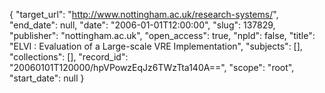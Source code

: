 {
  "target_url": "http://www.nottingham.ac.uk/research-systems/", 
  "end_date": null, 
  "date": "2006-01-01T12:00:00", 
  "slug": 137829, 
  "publisher": "nottingham.ac.uk", 
  "open_access": true, 
  "npld": false, 
  "title": "ELVI : Evaluation of a Large-scale VRE Implementation", 
  "subjects": [], 
  "collections": [], 
  "record_id": "20060101T120000/hpVPowzEqJz6TWzTta140A==", 
  "scope": "root", 
  "start_date": null
}

